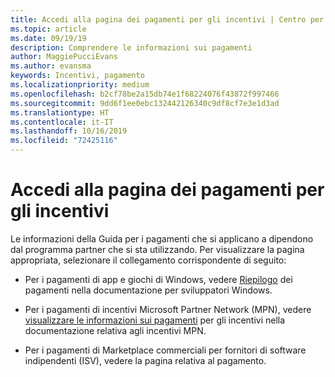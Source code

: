 ```yaml
---
title: Accedi alla pagina dei pagamenti per gli incentivi | Centro per i partner
ms.topic: article
ms.date: 09/19/19
description: Comprendere le informazioni sui pagamenti
author: MaggiePucciEvans
ms.author: evansma
keywords: Incentivi, pagamento
ms.localizationpriority: medium
ms.openlocfilehash: b2cf78be2a15db74e1f68224076f43872f997466
ms.sourcegitcommit: 9dd6f1ee0ebc132442126340c9df8cf7e3e1d3ad
ms.translationtype: HT
ms.contentlocale: it-IT
ms.lasthandoff: 10/16/2019
ms.locfileid: "72425116"
---
```

# <a name="access-your-incentives-payouts-page"></a>Accedi alla pagina dei pagamenti per gli incentivi

Le informazioni della Guida per i pagamenti che si applicano a dipendono dal programma partner che si sta utilizzando. Per visualizzare la pagina appropriata, selezionare il collegamento corrispondente di seguito:

- Per i pagamenti di app e giochi di Windows, vedere [Riepilogo](https://docs.microsoft.com/en-us/windows/uwp/publish/payout-summary) dei pagamenti nella documentazione per sviluppatori Windows.

- Per i pagamenti di incentivi Microsoft Partner Network (MPN), vedere [visualizzare le informazioni sui pagamenti](understand-incentive-payouts.md) per gli incentivi nella documentazione relativa agli incentivi MPN.

- Per i pagamenti di Marketplace commerciali per fornitori di software indipendenti (ISV), vedere la pagina relativa al pagamento.
